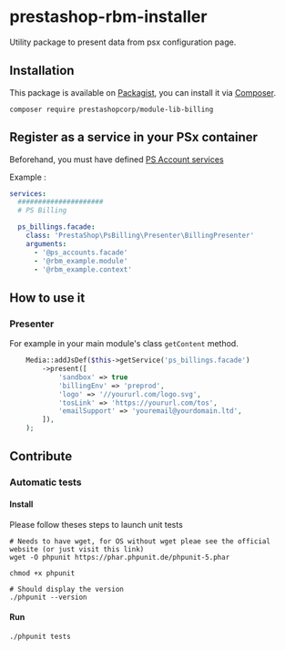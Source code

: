 # prestashop-rbm-installer

Utility package to present data from psx configuration page.

## Installation

This package is available on [Packagist](https://packagist.org/packages/prestashopcorp/module-lib-billing),
you can install it via [Composer](https://getcomposer.org).

```shell script
composer require prestashopcorp/module-lib-billing
```

## Register as a service in your PSx container

Beforehand, you must have defined [PS Account services](https://github.com/PrestaShopCorp/prestashop-accounts-installer#register-as-a-service-in-your-psx-container-recommended)

Example :

```yaml
services:
  #####################
  # PS Billing

  ps_billings.facade:
    class: 'PrestaShop\PsBilling\Presenter\BillingPresenter'
    arguments:
      - '@ps_accounts.facade'
      - '@rbm_example.module'
      - '@rbm_example.context'
```

## How to use it

### Presenter

For example in your main module's class `getContent` method.

```php
    Media::addJsDef($this->getService('ps_billings.facade')
        ->present([
            'sandbox' => true
            'billingEnv' => 'preprod',
            'logo' => '//yoururl.com/logo.svg',
            'tosLink' => 'https://yoururl.com/tos',
            'emailSupport' => 'youremail@yourdomain.ltd',
        ]),
    );
```

## Contribute

### Automatic tests

#### Install

Please follow theses steps to launch unit tests

```
# Needs to have wget, for OS without wget pleae see the official website (or just visit this link)
wget -O phpunit https://phar.phpunit.de/phpunit-5.phar

chmod +x phpunit

# Should display the version
./phpunit --version
```

#### Run

```
./phpunit tests
```
